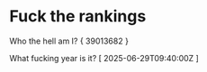 # Fuck the rankings

Who the hell am I?
{ 39013682 }

What fucking year is it?
[ 2025-06-29T09:40:00Z ]
